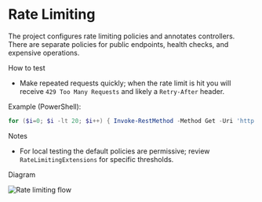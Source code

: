 # Rate Limiting

The project configures rate limiting policies and annotates controllers. There are separate policies for public endpoints, health checks, and expensive operations.

How to test

- Make repeated requests quickly; when the rate limit is hit you will receive `429 Too Many Requests` and likely a `Retry-After` header.

Example (PowerShell):

```powershell
for ($i=0; $i -lt 20; $i++) { Invoke-RestMethod -Method Get -Uri 'http://localhost:5232/api/v1/todos' -ErrorAction SilentlyContinue }
```

Notes

- For local testing the default policies are permissive; review `RateLimitingExtensions` for specific thresholds.

Diagram

![Rate limiting flow](docs/diagrams/rate-limiting-flow.png)

